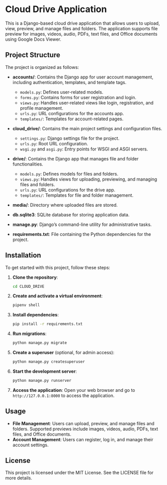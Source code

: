 
# Cloud Drive Application

This is a Django-based cloud drive application that allows users to upload, view, preview, and manage files and folders. The application supports file preview for images, videos, audio, PDFs, text files, and Office documents using Google Docs Viewer.

## Project Structure

The project is organized as follows:

- **accounts/**: Contains the Django app for user account management, including authentication, templates, and template tags.
  - `models.py`: Defines user-related models.
  - `forms.py`: Contains forms for user registration and login.
  - `views.py`: Handles user-related views like login, registration, and profile management.
  - `urls.py`: URL configurations for the accounts app.
  - `templates/`: Templates for account-related pages.

- **cloud_drive/**: Contains the main project settings and configuration files.
  - `settings.py`: Django settings file for the project.
  - `urls.py`: Root URL configuration.
  - `wsgi.py` and `asgi.py`: Entry points for WSGI and ASGI servers.

- **drive/**: Contains the Django app that manages file and folder functionalities.
  - `models.py`: Defines models for files and folders.
  - `views.py`: Handles views for uploading, previewing, and managing files and folders.
  - `urls.py`: URL configurations for the drive app.
  - `templates/`: Templates for file and folder management.

- **media/**: Directory where uploaded files are stored.

- **db.sqlite3**: SQLite database for storing application data.

- **manage.py**: Django’s command-line utility for administrative tasks.

- **requirements.txt**: File containing the Python dependencies for the project.

## Installation

To get started with this project, follow these steps:

1. **Clone the repository**:
   ```bash
   cd CLOUD_DRIVE
   ```

2. **Create and activate a virtual environment**:
   ```bash
   pipenv shell
   ```

3. **Install dependencies**:
   ```bash
   pip install -r requirements.txt
   ```

4. **Run migrations**:
   ```bash
   python manage.py migrate
   ```

5. **Create a superuser** (optional, for admin access):
   ```bash
   python manage.py createsuperuser
   ```

6. **Start the development server**:
   ```bash
   python manage.py runserver
   ```

7. **Access the application**:
   Open your web browser and go to `http://127.0.0.1:8000` to access the application.

## Usage

- **File Management**: Users can upload, preview, and manage files and folders. Supported previews include images, videos, audio, PDFs, text files, and Office documents.
- **Account Management**: Users can register, log in, and manage their account settings.

## License

This project is licensed under the MIT License. See the LICENSE file for more details.

